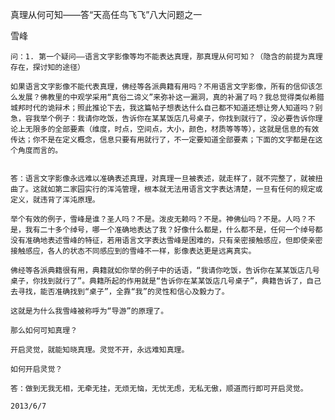 真理从何可知——答“天高任鸟飞飞”八大问题之一

雪峰


    问：1. 第一个疑问——语言文字影像等均不能表达真理，那真理从何可知？（隐含的前提为真理存在，探讨知的途径）

    如果语言文字影像不能代表真理，佛经等各派典籍有用吗？不用语言文字影像，所有的信仰该怎么发展？佛教里的中观学采用“真俗二谛义”来弥补这一漏洞，真的补漏了吗？我总觉得类似希腊城邦时代的诡辩术；照此推论下去，我这篇帖子想表达什么自己都不知道还想让旁人知道吗？别急，容我举个例子：我请你吃饭，告诉你在某某饭店几号桌子，你找到就行了，没必要告诉你理论上无限多的全部要素（维度，时点，空间点，大小，颜色，材质等等等），这就是信息的有效传达；你不是在定义概念，信息只要有用就行了，不一定要知道全部要素；下面的文字都是在这个角度而言的。


    答：语言文字影像永远难以准确表述真理，对真理一旦被表述，就走样了，就不完整了，就被扭曲了。这就如第二家园实行的浑沌管理，根本就无法用语言文字表达清楚，一旦有任何的规定或定义，就违背了浑沌原理。

    举个有效的例子，雪峰是谁？圣人吗？不是。泼皮无赖吗？不是。神佛仙吗？不是。人吗？不是，我有二十多个绰号，哪一个准确地表达了我？好像什么都是，什么都不是，任何一个绰号都没有准确地表述雪峰的特征，若用语言文字表达雪峰是困难的，只有亲密接触感应，但即使亲密接触感应，各人的状态不同感应到的雪峰不一样，影像表达更是远离真实。

    佛经等各派典籍很有用，典籍就如你举的例子中的话语，“我请你吃饭，告诉你在某某饭店几号桌子，你找到就行了”。典籍所起的作用就是“告诉你在某某饭店几号桌子”，典籍告诉了，自己去寻找，能否准确找到“桌子”，全靠“我”的灵性和信心及毅力了。

    这就是为什么我雪峰被称呼为“导游”的原理了。

    那么如何可知真理？

    开启灵觉，就能知晓真理。灵觉不开，永远难知真理。

    如何开启灵觉？

    答：做到无我无相，无牵无挂，无烦无恼，无忧无虑，无私无傲，顺道而行即可开启灵觉。

    2013/6/7



